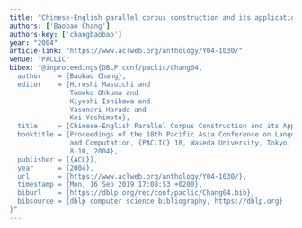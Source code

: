 ```yaml
---
title: "Chinese-English parallel corpus construction and its application"
authors: ['Baobao Chang']
authors-key: ['changbaobao']
year: "2004"
article-link: "https://www.aclweb.org/anthology/Y04-1030/"
venue: "PACLIC"
bibex: "@inproceedings{DBLP:conf/paclic/Chang04,
  author    = {Baobao Chang},
  editor    = {Hiroshi Masuichi and
               Tomoko Ohkuma and
               Kiyoshi Ishikawa and
               Yasunari Harada and
               Kei Yoshimoto},
  title     = {Chinese-English Parallel Corpus Construction and its Application},
  booktitle = {Proceedings of the 18th Pacific Asia Conference on Language, Information
               and Computation, {PACLIC} 18, Waseda University, Tokyo, Japan, December
               8-10, 2004},
  publisher = {{ACL}},
  year      = {2004},
  url       = {https://www.aclweb.org/anthology/Y04-1030/},
  timestamp = {Mon, 16 Sep 2019 17:08:53 +0200},
  biburl    = {https://dblp.org/rec/conf/paclic/Chang04.bib},
  bibsource = {dblp computer science bibliography, https://dblp.org}
}"
---
```

